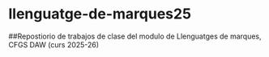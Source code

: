 # llenguatge-de-marques25
##Repostiorio de trabajos de clase del modulo de Llenguatges de marques, CFGS DAW (curs 2025-26)